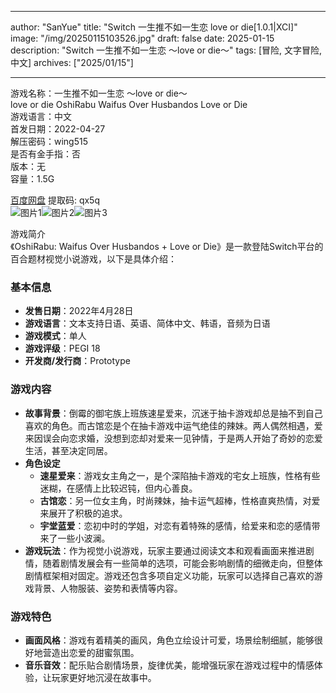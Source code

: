 
---
author: "SanYue"
title: "Switch 一生推不如一生恋 love or die[1.0.1|XCI]"
image: "/img/20250115103526.jpg"
draft: false
date: 2025-01-15
description: "Switch 一生推不如一生恋 ～love or die～"
tags: [冒险, 文字冒险, 中文]
archives: ["2025/01/15"]

---

游戏名称：一生推不如一生恋 ～love or die～   
love or die OshiRabu Waifus Over Husbandos Love or Die    
游戏语言：中文  
首发日期：2022-04-27  
解压密码：wing515  
是否有金手指：否  
版本：无   
容量：1.5G

[百度网盘](https://pan.baidu.com/s/1jdU9sRG76Bj6hDeU-M8Scw) 提取码: qx5q  
![图片1](/img/13f10e.jpg)![图片2](/img/681d67.jpg)![图片3](/img/6ead54.jpg)  

游戏简介  
《OshiRabu: Waifus Over Husbandos + Love or Die》是一款登陆Switch平台的百合题材视觉小说游戏，以下是具体介绍：

### 基本信息
- **发售日期**：2022年4月28日
- **游戏语言**：文本支持日语、英语、简体中文、韩语，音频为日语
- **游戏模式**：单人
- **游戏评级**：PEGI 18
- **开发商/发行商**：Prototype

### 游戏内容
- **故事背景**：倒霉的御宅族上班族速星爱来，沉迷于抽卡游戏却总是抽不到自己喜欢的角色。而古馆恋是个在抽卡游戏中运气绝佳的辣妹。两人偶然相遇，爱来因误会向恋求婚，没想到恋却对爱来一见钟情，于是两人开始了奇妙的恋爱生活，甚至决定同居。
- **角色设定**
    - **速星爱来**：游戏女主角之一，是个深陷抽卡游戏的宅女上班族，性格有些迷糊，在感情上比较迟钝，但内心善良。
    - **古馆恋**：另一位女主角，时尚辣妹，抽卡运气超棒，性格直爽热情，对爱来展开了积极的追求。
    - **宇堂蓝爱**：恋初中时的学姐，对恋有着特殊的感情，给爱来和恋的感情带来了一些小波澜。
- **游戏玩法**：作为视觉小说游戏，玩家主要通过阅读文本和观看画面来推进剧情，随着剧情发展会有一些简单的选项，可能会影响剧情的细微走向，但整体剧情框架相对固定。游戏还包含多项自定义功能，玩家可以选择自己喜欢的游戏背景、人物服装、姿势和表情等内容。

### 游戏特色
- **画面风格**：游戏有着精美的画风，角色立绘设计可爱，场景绘制细腻，能够很好地营造出恋爱的甜蜜氛围。
- **音乐音效**：配乐贴合剧情场景，旋律优美，能增强玩家在游戏过程中的情感体验，让玩家更好地沉浸在故事中。
